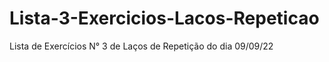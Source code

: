 # Lista-3-Exercicios-Lacos-Repeticao
Lista de Exercícios N° 3 de Laços de Repetição do dia 09/09/22
